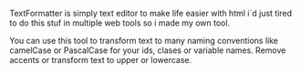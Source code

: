TextFormatter is simply text editor to make life easier with html
i´d just tired to do this stuf in multiple web tools so i made my own tool.

You can use this tool to transform text to many naming conventions like camelCase or PascalCase for your ids, clases or variable names.
Remove accents or transform text to upper or lowercase.
